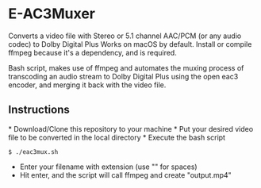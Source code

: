# E-AC3Muxer
Converts a video file with Stereo or 5.1 channel AAC/PCM (or any audio codec) to Dolby Digital Plus 
Works on macOS by default. Install or compile ffmpeg because it's a dependency, and is required.


Bash script, makes use of ffmpeg and automates the muxing process of transcoding an audio stream to Dolby Digital Plus using the open eac3 encoder, and merging it back with the video file.

<h2>Instructions</h2>
* Download/Clone this repository to your machine
* Put your desired video file to be converted in the local directory 
* Execute the bash script 

`` $ ./eac3mux.sh ``

* Enter your filename with extension (use "\" for spaces) <br>
* Hit enter, and the script will call ffmpeg and create "output.mp4" <br>

